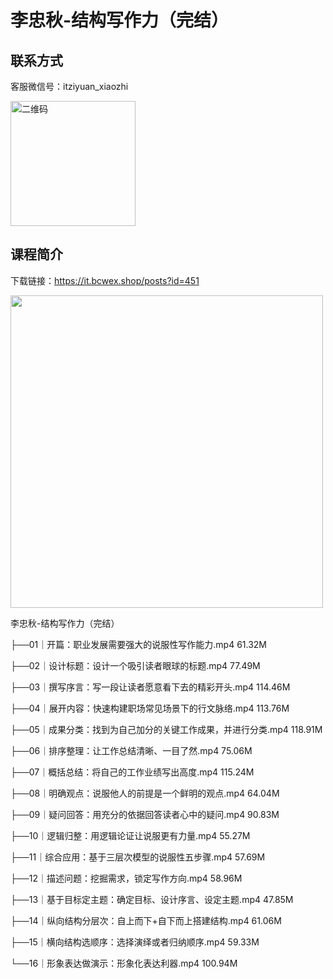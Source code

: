 # 李忠秋-结构写作力（完结）

## 联系方式

客服微信号：itziyuan_xiaozhi

<img src="https://ziyuanyun.oss-cn-guangzhou.aliyuncs.com/common/20240614073449/666b82192834a.jpg" width="200" height="200" alt="二维码">

## 课程简介

下载链接：https://it.bcwex.shop/posts?id=451

<img src="https://ziyuanyun.oss-cn-guangzhou.aliyuncs.com/yun/20240515151944/664462104d379.jpg" width="500" alt="">

  李忠秋-结构写作力（完结）



 ├──01｜开篇：职业发展需要强大的说服性写作能力.mp4 61.32M

 ├──02｜设计标题：设计一个吸引读者眼球的标题.mp4 77.49M

 ├──03｜撰写序言：写一段让读者愿意看下去的精彩开头.mp4 114.46M

 ├──04｜展开内容：快速构建职场常见场景下的行文脉络.mp4 113.76M

 ├──05｜成果分类：找到为自己加分的关键工作成果，并进行分类.mp4 118.91M

 ├──06｜排序整理：让工作总结清晰、一目了然.mp4 75.06M

 ├──07｜概括总结：将自己的工作业绩写出高度.mp4 115.24M

 ├──08｜明确观点：说服他人的前提是一个鲜明的观点.mp4 64.04M

 ├──09｜疑问回答：用充分的依据回答读者心中的疑问.mp4 90.83M

 ├──10｜逻辑归整：用逻辑论证让说服更有力量.mp4 55.27M

 ├──11｜综合应用：基于三层次模型的说服性五步骤.mp4 57.69M

 ├──12｜描述问题：挖掘需求，锁定写作方向.mp4 58.96M

 ├──13｜基于目标定主题：确定目标、设计序言、设定主题.mp4 47.85M

 ├──14｜纵向结构分层次：自上而下+自下而上搭建结构.mp4 61.06M

 ├──15｜横向结构选顺序：选择演绎或者归纳顺序.mp4 59.33M

 └──16｜形象表达做演示：形象化表达利器.mp4 100.94M

  